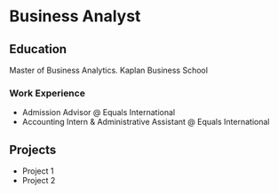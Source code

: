# Business Analyst

## Education
Master of Business Analytics. Kaplan Business School 

### Work Experience 
- Admission Advisor @ Equals International
- Accounting Intern & Administrative Assistant @ Equals International 

## Projects 
- Project 1
- Project 2 
